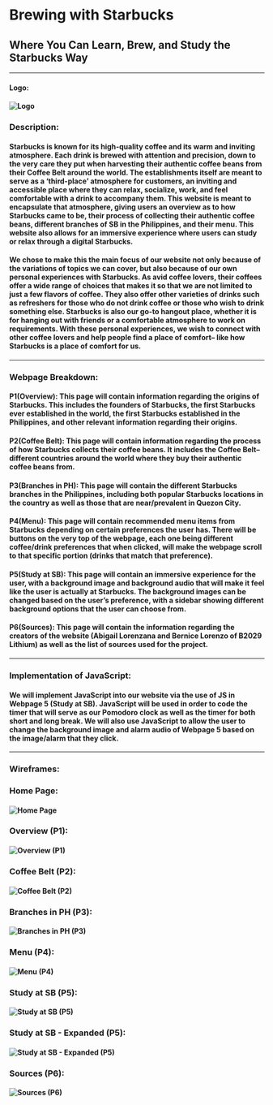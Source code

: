 # Brewing with Starbucks 
## Where You Can Learn, Brew, and Study the Starbucks Way
*****
#### Logo: 
#### ![Logo](./WDProjLithiumLorenzanaLorenzo/Assets/Logo.png)


### Description: 

#### Starbucks is known for its high-quality coffee and its warm and inviting atmosphere. Each drink is brewed with attention and precision, down to the very care they put when harvesting their authentic coffee beans from their Coffee Belt around the world. The establishments itself are meant to serve as a ‘third-place’ atmosphere for customers, an inviting and accessible place where they can relax, socialize, work, and feel comfortable with a drink to accompany them. This website is meant to encapsulate that atmosphere, giving users an overview as to how Starbucks came to be, their process of collecting their authentic coffee beans, different branches of SB in the Philippines, and their menu. This website also allows for an immersive experience where users can study or relax through a digital Starbucks.  

#### We chose to make this the main focus of our website not only because of the variations of topics we can cover, but also because of our own personal experiences with Starbucks. As avid coffee lovers, their coffees offer a wide range of choices that makes it so that we are not limited to just a few flavors of coffee. They also offer other varieties of drinks such as refreshers for those who do not drink coffee or those who wish to drink something else. Starbucks is also our go-to hangout place, whether it is for hanging out with friends or a comfortable atmosphere to work on requirements. With these personal experiences, we wish to connect with other coffee lovers and help people find a place of comfort– like how Starbucks is a place of comfort for us. 

*****
### Webpage Breakdown: 

#### P1(Overview): This page will contain information regarding the origins of Starbucks. This includes the founders of Starbucks, the first Starbucks ever established in the world, the first Starbucks established in the Philippines, and other relevant information regarding their origins. 

#### P2(Coffee Belt): This page will contain information regarding the process of how Starbucks collects their coffee beans. It includes the Coffee Belt– different countries around the world where they buy their authentic coffee beans from.

#### P3(Branches in PH): This page will contain the different Starbucks branches in the Philippines, including both popular Starbucks locations in the country as well as those that are near/prevalent in Quezon City.

#### P4(Menu): This page will contain recommended menu items from Starbucks depending on certain preferences the user has. There will be buttons on the very top of the webpage, each one being different coffee/drink preferences that when clicked, will make the webpage scroll to that specific portion (drinks that match that preference).

#### P5(Study at SB): This page will contain an immersive experience for the user, with a background image and background audio that will make it feel like the user is actually at Starbucks. The background images can be changed based on the user’s preference, with a sidebar showing different background options that the user can choose from. 

#### P6(Sources): This page will contain the information regarding the creators of the website (Abigail Lorenzana and Bernice Lorenzo of B2029 Lithium) as well as the list of sources used for the project.

*****
### Implementation of JavaScript: 

#### We will implement JavaScript into our website via the use of JS in Webpage 5 (Study at SB). JavaScript will be used in order to code the timer that will serve as our Pomodoro clock as well as the timer for both short and long break. We will also use JavaScript to allow the user to change the background image and alarm audio of Webpage 5 based on the image/alarm that they click.

*****

### Wireframes: 

### Home Page:
#### ![Home Page](../WDProjLithiumLorenzanaLorenzo/Assets/HomePage.png)

### Overview (P1):
#### ![Overview (P1)](../WDProjLithiumLorenzanaLorenzo/Assets/Overview.png)

### Coffee Belt (P2):
#### ![Coffee Belt (P2)](../WDProjLithiumLorenzanaLorenzo/Assets/CoffeeBelt.png)

### Branches in PH (P3):
#### ![Branches in PH (P3)]([../WDProjLithiumLorenzanaLorenzo/Assets/BranchesinPH.png](https://github.com/2313Bernice/WDProjLithiumLorenzanaLorenzo/blob/c4d5d742f6ac8086993ed1d4653a1b3b246be39e/Assets/BranchesinPH.png))

### Menu (P4):
#### ![Menu (P4)](../WDProjLithiumLorenzanaLorenzo/Assets/Menu.png)

### Study at SB (P5):
#### ![Study at SB (P5)](../WDProjLithiumLorenzanaLorenzo/Assets/Study.png)

### Study at SB - Expanded (P5):
#### ![Study at SB - Expanded (P5)](../WDProjLithiumLorenzanaLorenzo/Assets/StudyExp.png)

### Sources (P6):
#### ![Sources (P6)](../WDProjLithiumLorenzanaLorenzo/Assets/Sources.png)


